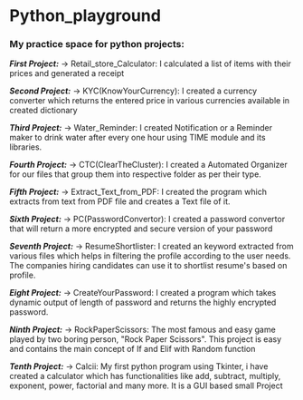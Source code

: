 # Python_playground
### My practice space for python projects:

***First Project:***
-> Retail_store_Calculator: I calculated a list of items with their prices and generated a receipt


***Second Project:***
-> KYC(KnowYourCurrency): I created a currency converter which returns the entered price in various currencies available in created dictionary


***Third Project:***
-> Water_Reminder: I created Notification or a Reminder maker to drink water after every one hour using TIME module and its libraries.

***Fourth Project:***
-> CTC(ClearTheCluster): I created a Automated Organizer for our files that group them into respective folder as per their type.

***Fifth Project:***
-> Extract_Text_from_PDF: I created the program which extracts from text from PDF file and creates a Text file of it.

***Sixth Project:***
-> PC(PasswordConvertor): I created a password convertor that will return a more encrypted and secure version of your password

***Seventh Project:***
-> ResumeShortlister: I created an keyword extracted from various files which helps in filtering the profile according to the user needs.
                      The companies hiring candidates can use it to shortlist resume's based on profile.

***Eight Project:***
-> CreateYourPassword: I created a program which takes dynamic output of length of password and returns the highly encrypted password.

***Ninth Project:***
-> RockPaperScissors: The most famous and easy game played by two boring person, "Rock Paper Scissors". This project is easy and contains the main concept of If and Elif with Random function

***Tenth Project:***
-> Calcii: My first python program using Tkinter, i have created a calculator which has functionalities like add, subtract, multiply, exponent, power, factorial and many more. It is a GUI based small Project
